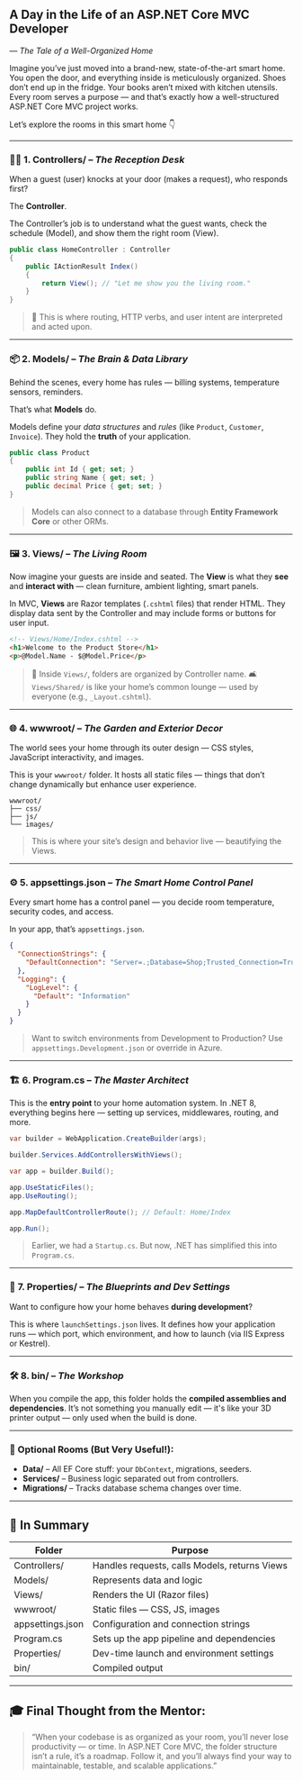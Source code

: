 ## **A Day in the Life of an ASP.NET Core MVC Developer**

*— The Tale of a Well-Organized Home*

Imagine you’ve just moved into a brand-new, state-of-the-art smart home. You open the door, and everything inside is meticulously organized. Shoes don’t end up in the fridge. Your books aren’t mixed with kitchen utensils. Every room serves a purpose — and that’s exactly how a well-structured ASP.NET Core MVC project works.

Let’s explore the rooms in this smart home 👇

---

### 🧑‍✈️ **1. Controllers/** – *The Reception Desk*

When a guest (user) knocks at your door (makes a request), who responds first?

The **Controller**.

The Controller’s job is to understand what the guest wants, check the schedule (Model), and show them the right room (View).

```csharp
public class HomeController : Controller
{
    public IActionResult Index()
    {
        return View(); // "Let me show you the living room."
    }
}
```

> 📌 This is where routing, HTTP verbs, and user intent are interpreted and acted upon.

---

### 📦 **2. Models/** – *The Brain & Data Library*

Behind the scenes, every home has rules — billing systems, temperature sensors, reminders.

That’s what **Models** do.

Models define your *data structures* and *rules* (like `Product`, `Customer`, `Invoice`). They hold the **truth** of your application.

```csharp
public class Product
{
    public int Id { get; set; }
    public string Name { get; set; }
    public decimal Price { get; set; }
}
```

> Models can also connect to a database through **Entity Framework Core** or other ORMs.

---

### 🖼️ **3. Views/** – *The Living Room*

Now imagine your guests are inside and seated. The **View** is what they **see** and **interact with** — clean furniture, ambient lighting, smart panels.

In MVC, **Views** are Razor templates (`.cshtml` files) that render HTML. They display data sent by the Controller and may include forms or buttons for user input.

```html
<!-- Views/Home/Index.cshtml -->
<h1>Welcome to the Product Store</h1>
<p>@Model.Name - $@Model.Price</p>
```

> 📂 Inside `Views/`, folders are organized by Controller name.
> 🛋 `Views/Shared/` is like your home’s common lounge — used by everyone (e.g., `_Layout.cshtml`).

---

### 🌐 **4. wwwroot/** – *The Garden and Exterior Decor*

The world sees your home through its outer design — CSS styles, JavaScript interactivity, and images.

This is your `wwwroot/` folder. It hosts all static files — things that don’t change dynamically but enhance user experience.

```
wwwroot/
├── css/
├── js/
└── images/
```

> This is where your site’s design and behavior live — beautifying the Views.

---

### ⚙️ **5. appsettings.json** – *The Smart Home Control Panel*

Every smart home has a control panel — you decide room temperature, security codes, and access.

In your app, that’s `appsettings.json`.

```json
{
  "ConnectionStrings": {
    "DefaultConnection": "Server=.;Database=Shop;Trusted_Connection=True;"
  },
  "Logging": {
    "LogLevel": {
      "Default": "Information"
    }
  }
}
```

> Want to switch environments from Development to Production? Use `appsettings.Development.json` or override in Azure.

---

### 🏗️ **6. Program.cs** – *The Master Architect*

This is the **entry point** to your home automation system. In .NET 8, everything begins here — setting up services, middlewares, routing, and more.

```csharp
var builder = WebApplication.CreateBuilder(args);

builder.Services.AddControllersWithViews();

var app = builder.Build();

app.UseStaticFiles();
app.UseRouting();

app.MapDefaultControllerRoute(); // Default: Home/Index

app.Run();
```

> Earlier, we had a `Startup.cs`. But now, .NET has simplified this into `Program.cs`.

---

### 🧪 **7. Properties/** – *The Blueprints and Dev Settings*

Want to configure how your home behaves **during development**?

This is where `launchSettings.json` lives. It defines how your application runs — which port, which environment, and how to launch (via IIS Express or Kestrel).

---

### 🛠️ **8. bin/** – *The Workshop*

When you compile the app, this folder holds the **compiled assemblies and dependencies**. It’s not something you manually edit — it's like your 3D printer output — only used when the build is done.

---

### 🚪 Optional Rooms (But Very Useful!):

* **Data/** – All EF Core stuff: your `DbContext`, migrations, seeders.
* **Services/** – Business logic separated out from controllers.
* **Migrations/** – Tracks database schema changes over time.

---

## 📌 In Summary

| **Folder**       | **Purpose**                                   |
| ---------------- | --------------------------------------------- |
| Controllers/     | Handles requests, calls Models, returns Views |
| Models/          | Represents data and logic                     |
| Views/           | Renders the UI (Razor files)                  |
| wwwroot/         | Static files — CSS, JS, images                |
| appsettings.json | Configuration and connection strings          |
| Program.cs       | Sets up the app pipeline and dependencies     |
| Properties/      | Dev-time launch and environment settings      |
| bin/             | Compiled output                               |

---

## 🎓 Final Thought from the Mentor:

> “When your codebase is as organized as your room, you’ll never lose productivity — or time. In ASP.NET Core MVC, the folder structure isn’t a rule, it’s a roadmap. Follow it, and you’ll always find your way to maintainable, testable, and scalable applications.”

 

